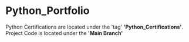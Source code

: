 # Python_Portfolio
Python Certifications are located under the 'tag' **'Python_Certifications'**. <br>
Project Code is located under the **'Main Branch'**
